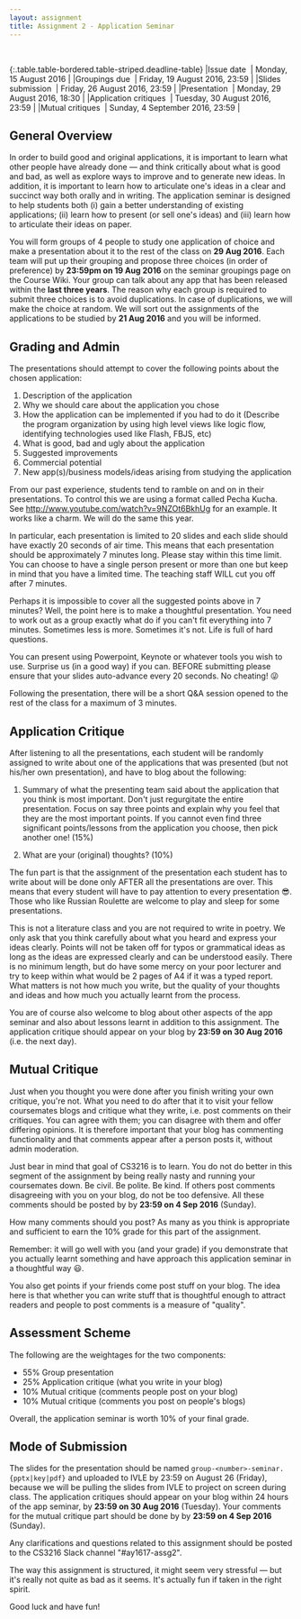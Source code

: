 ```yaml
---
layout: assignment
title: Assignment 2 - Application Seminar
---
```


<br>

{:.table.table-bordered.table-striped.deadline-table}
|Issue date &nbsp;| Monday, 15 August 2016 |
|Groupings due &nbsp;| Friday, 19 August 2016, 23:59 |
|Slides submission &nbsp;| Friday, 26 August 2016, 23:59 |
|Presentation &nbsp;| Monday, 29 August 2016, 18:30 |
|Application critiques &nbsp;| Tuesday, 30 August 2016, 23:59 |
|Mutual critiques &nbsp;| Sunday, 4 September 2016, 23:59 |

## General Overview

In order to build good and original applications, it is important to learn what other people have already done — and think critically about what is good and bad, as well as explore ways to improve and to generate new ideas. In addition, it is important to learn how to articulate one's ideas in a clear and succinct way both orally and in writing. The application seminar is designed to help students both (i) gain a better understanding of existing applications; (ii) learn how to present (or sell one's ideas) and (iii) learn how to articulate their ideas on paper.

You will form groups of 4 people to study one application of choice and make a presentation about it to the rest of the class on **29 Aug 2016**. Each team will put up their grouping and propose three choices (in order of preference) by **23:59pm on 19 Aug 2016** on the seminar groupings page on the Course Wiki. Your group can talk about any app that has been released within the **last three years**. The reason why each group is required to submit three choices is to avoid duplications. In case of duplications, we will make the choice at random. We will sort out the assignments of the applications to be studied by **21 Aug 2016** and you will be informed.

## Grading and Admin

The presentations should attempt to cover the following points about the chosen application:

1. Description of the application
2. Why we should care about the application you chose
3. How the application can be implemented if you had to do it (Describe the program organization by using high level views like logic flow, identifying technologies used like Flash, FBJS, etc)
4. What is good, bad and ugly about the application
5. Suggested improvements
6. Commercial potential
7. New app(s)/business models/ideas arising from studying the application

From our past experience, students tend to ramble on and on in their presentations. To control this we are using a format called Pecha Kucha. See <http://www.youtube.com/watch?v=9NZOt6BkhUg> for an example. It works like a charm. We will do the same this year.

In particular, each presentation is limited to 20 slides and each slide should have exactly 20 seconds of air time. This means that each presentation should be approximately 7 minutes long. Please stay within this time limit. You can choose to have a single person present or more than one but keep in mind that you have a limited time. The teaching staff WILL cut you off after 7 minutes.

Perhaps it is impossible to cover all the suggested points above in 7 minutes? Well, the point here is to make a thoughtful presentation. You need to work out as a group exactly what do if you can't fit everything into 7 minutes. Sometimes less is more. Sometimes it's not. Life is full of hard questions.

You can present using Powerpoint, Keynote or whatever tools you wish to use. Surprise us (in a good way) if you can. BEFORE submitting please ensure that your slides auto-advance every 20 seconds. No cheating! 😜

Following the presentation, there will be a short Q&A session opened to the rest of the class for a maximum of 3 minutes.

## Application Critique

After listening to all the presentations, each student will be randomly assigned to write about one of the applications that was presented (but not his/her own presentation), and have to blog about the following:

1. Summary of what the presenting team said about the application that you think is most important. Don't just regurgitate the entire presentation. Focus on say three points and explain why you feel that they are the most important points. If you cannot even find three significant points/lessons from the application you choose, then pick another one! (15%)

2. What are your (original) thoughts? (10%)

The fun part is that the assignment of the presentation each student has to write about will be done only AFTER all the presentations are over. This means that every student will have to pay attention to every presentation 😎. Those who like Russian Roulette are welcome to play and sleep for some presentations.

This is not a literature class and you are not required to write in poetry. We only ask that you think carefully about what you heard and express your ideas clearly. Points will not be taken off for typos or grammatical ideas as long as the ideas are expressed clearly and can be understood easily. There is no minimum length, but do have some mercy on your poor lecturer and try to keep within what would be 2 pages of A4 if it was a typed report. What matters is not how much you write, but the quality of your thoughts and ideas and how much you actually learnt from the process.

You are of course also welcome to blog about other aspects of the app seminar and also about lessons learnt in addition to this assignment. The application critique should appear on your blog by **23:59 on 30 Aug 2016** (i.e. the next day).

## Mutual Critique

Just when you thought you were done after you finish writing your own critique, you're not. What you need to do after that it to visit your fellow coursemates blogs and critique what they write, i.e. post comments on their critiques. You can agree with them; you can disagree with them and offer differing opinions. It is therefore important that your blog has commenting functionality and that comments appear after a person posts it, without admin moderation.

Just bear in mind that goal of CS3216 is to learn. You do not do better in this segment of the assignment by being really nasty and running your coursemates down. Be civil. Be polite. Be kind. If others post comments disagreeing with you on your blog, do not be too defensive. All these comments should be posted by by **23:59 on 4 Sep 2016** (Sunday).

How many comments should you post? As many as you think is appropriate and sufficient to earn the 10% grade for this part of the assignment.

Remember: it will go well with you (and your grade) if you demonstrate that you actually learnt something and have approach this application seminar in a thoughtful way 😃.

You also get points if your friends come post stuff on your blog. The idea here is that whether you can write stuff that is thoughtful enough to attract readers and people to post comments is a measure of "quality".

## Assessment Scheme

The following are the weightages for the two components:

- 55% Group presentation
- 25% Application critique (what you write in your blog)
- 10% Mutual critique (comments people post on your blog)
- 10% Mutual critique (comments you post on people's blogs)

Overall, the application seminar is worth 10% of your final grade.

## Mode of Submission

The slides for the presentation should be named `group-<number>-seminar.{pptx|key|pdf}` and uploaded to IVLE by 23:59 on August 26 (Friday), because we will be pulling the slides from IVLE to project on screen during class. The application critiques should appear on your blog within 24 hours of the app seminar, by **23:59 on 30 Aug 2016** (Tuesday). Your comments for the mutual critique part should be done by by **23:59 on 4 Sep 2016** (Sunday).

Any clarifications and questions related to this assignment should be posted to the CS3216 Slack channel "#ay1617-assg2".

The way this assignment is structured, it might seem very stressful — but it's really not quite as bad as it seems. It's actually fun if taken in the right spirit.

Good luck and have fun!
